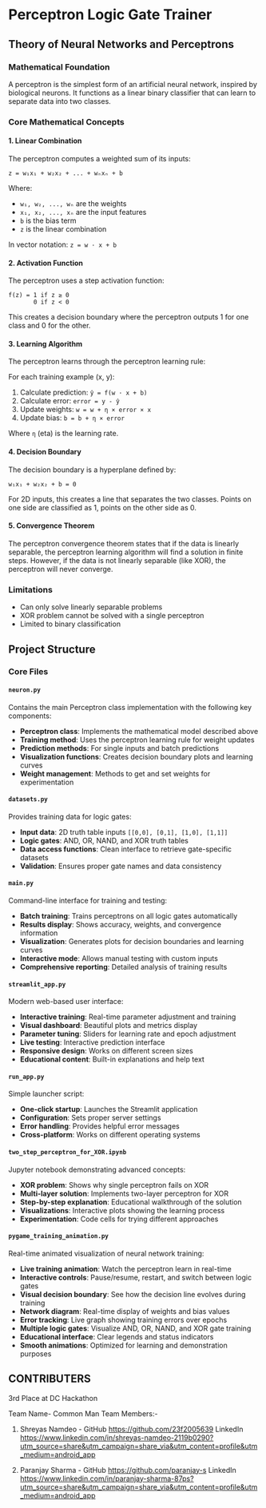 # Perceptron Logic Gate Trainer

## Theory of Neural Networks and Perceptrons

### Mathematical Foundation

A perceptron is the simplest form of an artificial neural network, inspired by biological neurons. It functions as a linear binary classifier that can learn to separate data into two classes.

### Core Mathematical Concepts

#### 1. Linear Combination
The perceptron computes a weighted sum of its inputs:
```
z = w₁x₁ + w₂x₂ + ... + wₙxₙ + b
```
Where:
- `w₁, w₂, ..., wₙ` are the weights
- `x₁, x₂, ..., xₙ` are the input features
- `b` is the bias term
- `z` is the linear combination

In vector notation: `z = w · x + b`

#### 2. Activation Function
The perceptron uses a step activation function:
```
f(z) = 1 if z ≥ 0
       0 if z < 0
```

This creates a decision boundary where the perceptron outputs 1 for one class and 0 for the other.

#### 3. Learning Algorithm
The perceptron learns through the perceptron learning rule:

For each training example (x, y):
1. Calculate prediction: `ŷ = f(w · x + b)`
2. Calculate error: `error = y - ŷ`
3. Update weights: `w = w + η × error × x`
4. Update bias: `b = b + η × error`

Where `η` (eta) is the learning rate.

#### 4. Decision Boundary
The decision boundary is a hyperplane defined by:
```
w₁x₁ + w₂x₂ + b = 0
```

For 2D inputs, this creates a line that separates the two classes. Points on one side are classified as 1, points on the other side as 0.

#### 5. Convergence Theorem
The perceptron convergence theorem states that if the data is linearly separable, the perceptron learning algorithm will find a solution in finite steps. However, if the data is not linearly separable (like XOR), the perceptron will never converge.

### Limitations
- Can only solve linearly separable problems
- XOR problem cannot be solved with a single perceptron
- Limited to binary classification


## Project Structure

### Core Files

#### `neuron.py`
Contains the main Perceptron class implementation with the following key components:
- **Perceptron class**: Implements the mathematical model described above
- **Training method**: Uses the perceptron learning rule for weight updates
- **Prediction methods**: For single inputs and batch predictions
- **Visualization functions**: Creates decision boundary plots and learning curves
- **Weight management**: Methods to get and set weights for experimentation

#### `datasets.py`
Provides training data for logic gates:
- **Input data**: 2D truth table inputs `[[0,0], [0,1], [1,0], [1,1]]`
- **Logic gates**: AND, OR, NAND, and XOR truth tables
- **Data access functions**: Clean interface to retrieve gate-specific datasets
- **Validation**: Ensures proper gate names and data consistency

#### `main.py`
Command-line interface for training and testing:
- **Batch training**: Trains perceptrons on all logic gates automatically
- **Results display**: Shows accuracy, weights, and convergence information
- **Visualization**: Generates plots for decision boundaries and learning curves
- **Interactive mode**: Allows manual testing with custom inputs
- **Comprehensive reporting**: Detailed analysis of training results

#### `streamlit_app.py`
Modern web-based user interface:
- **Interactive training**: Real-time parameter adjustment and training
- **Visual dashboard**: Beautiful plots and metrics display
- **Parameter tuning**: Sliders for learning rate and epoch adjustment
- **Live testing**: Interactive prediction interface
- **Responsive design**: Works on different screen sizes
- **Educational content**: Built-in explanations and help text

#### `run_app.py`
Simple launcher script:
- **One-click startup**: Launches the Streamlit application
- **Configuration**: Sets proper server settings
- **Error handling**: Provides helpful error messages
- **Cross-platform**: Works on different operating systems

#### `two_step_perceptron_for_XOR.ipynb`
Jupyter notebook demonstrating advanced concepts:
- **XOR problem**: Shows why single perceptron fails on XOR
- **Multi-layer solution**: Implements two-layer perceptron for XOR
- **Step-by-step explanation**: Educational walkthrough of the solution
- **Visualizations**: Interactive plots showing the learning process
- **Experimentation**: Code cells for trying different approaches

#### `pygame_training_animation.py`
Real-time animated visualization of neural network training:
- **Live training animation**: Watch the perceptron learn in real-time
- **Interactive controls**: Pause/resume, restart, and switch between logic gates
- **Visual decision boundary**: See how the decision line evolves during training
- **Network diagram**: Real-time display of weights and bias values
- **Error tracking**: Live graph showing training errors over epochs
- **Multiple logic gates**: Visualize AND, OR, NAND, and XOR gate training
- **Educational interface**: Clear legends and status indicators
- **Smooth animations**: Optimized for learning and demonstration purposes




## CONTRIBUTERS

3rd Place at DC Hackathon

Team Name- Common Man
Team Members:-

1) Shreyas Namdeo - 
GitHub 
https://github.com/23f2005639
LinkedIn 
https://www.linkedin.com/in/shreyas-namdeo-2119b0290?utm_source=share&utm_campaign=share_via&utm_content=profile&utm_medium=android_app

2) Paranjay Sharma - 
GitHub
https://github.com/paranjay-s
LinkedIn
https://www.linkedin.com/in/paranjay-sharma-87ps?utm_source=share&utm_campaign=share_via&utm_content=profile&utm_medium=android_app
